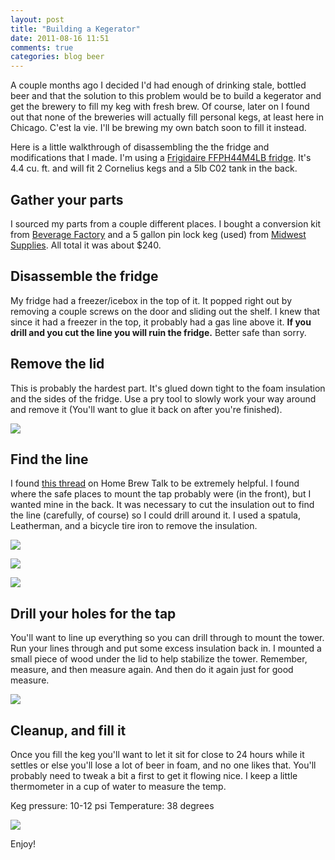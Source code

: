 ```yaml
---
layout: post
title: "Building a Kegerator"
date: 2011-08-16 11:51
comments: true
categories: blog beer
---
```


A couple months ago I decided I'd had enough of drinking stale, bottled beer and that the solution to this problem would be to build a kegerator and get the brewery to fill my keg with fresh brew. Of course, later on I found out that none of the breweries will actually fill personal kegs, at least here in Chicago. C'est la vie. I'll be brewing my own batch soon to fill it instead.

Here is a little walkthrough of disassembling the the fridge and modifications that I made. I'm using a [Frigidaire FFPH44M4LB fridge](http://goo.gl/700Lb). It's 4.4 cu. ft. and will fit 2 Cornelius kegs and a 5lb C02 tank in the back.
<!--more-->

## Gather your parts

I sourced my parts from a couple different places. I bought a conversion kit from [Beverage Factory](http://www.beveragefactory.com/) and a 5 gallon pin lock keg (used) from [Midwest Supplies](http://www.midwestsupplies.com/). All total it was about $240.

## Disassemble the fridge

My fridge had a freezer/icebox in the top of it. It popped right out by removing a couple screws on the door and sliding out the shelf. I knew that since it had a freezer in the top, it probably had a gas line above it. **If you drill and you cut the line you will ruin the fridge.** Better safe than sorry.

## Remove the lid

This is probably the hardest part. It's glued down tight to the foam insulation and the sides of the fridge. Use a pry tool to slowly work your way around and remove it (You'll want to glue it back on after you're finished).

![](http://farm6.static.flickr.com/5061/5846507268_d80bfc06a0_z.jpg)

## Find the line

I found [this thread](http://www.homebrewtalk.com/f51/frigidaire-model-frc445gb-mini-fridge-kegerator-conversion-89013/) on Home Brew Talk to be extremely helpful. I found where the safe places to mount the tap probably were (in the front), but I wanted mine in the back. It was necessary to cut the insulation out to find the line (carefully, of course) so I could drill around it. I used a spatula, Leatherman, and a bicycle tire iron to remove the insulation.

![](http://farm6.static.flickr.com/5151/5846506072_957fdab1da_z.jpg)

![](http://farm6.static.flickr.com/5076/5846499630_0c94547e1a_z.jpg)

![](http://farm4.static.flickr.com/3310/5846498544_7743e459fb_z_d.jpg)

## Drill your holes for the tap

You'll want to line up everything so you can drill through to mount the tower. Run your lines through and put some excess insulation back in. I mounted a small piece of wood under the lid to help stabilize the tower. Remember, measure, and then measure again. And then do it again just for good measure.

![](http://farm6.static.flickr.com/5187/5845943675_077f35b96d_z_d.jpg)

## Cleanup, and fill it

Once you fill the keg you'll want to let it sit for close to 24 hours while it settles or else you'll lose a lot of beer in foam, and no one likes that. You'll probably need to tweak a bit a first to get it flowing nice. I keep a little thermometer in a cup of water to measure the temp.

Keg pressure: 10-12 psi
Temperature: 38 degrees

![](http://farm7.static.flickr.com/6192/6049843861_605360b98a_z_d.jpg)

Enjoy!
